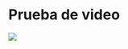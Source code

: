 # Prueba de video 
[![](https://markdown-videos.deta.dev/youtube/WmlWBUxY7nM&t)](https://youtu.be/WmlWBUxY7nM?si=hr-8InpZpG49C0hz)
